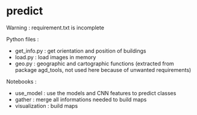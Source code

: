 # predict

Warning : requirement.txt is incomplete

Python files :

* get_info.py : get orientation and position of buildings
* load.py : load images in memory
* geo.py : geographic and cartographic functions (extracted from package agd_tools, not used here because of unwanted requirements)

Notebooks :

* use_model : use the models and CNN features to predict classes
* gather : merge all informations needed to build maps
* visualization : build maps
